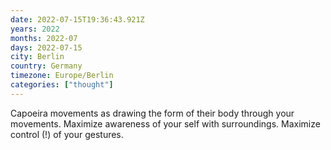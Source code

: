 ```yaml
---
date: 2022-07-15T19:36:43.921Z
years: 2022
months: 2022-07
days: 2022-07-15
city: Berlin
country: Germany
timezone: Europe/Berlin
categories: ["thought"]
---
```

Capoeira movements as drawing the form of their body through your movements. Maximize awareness of your self with surroundings. Maximize control (!) of your gestures.
